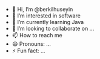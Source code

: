 - 👋 Hi, I’m @berkilhuseyin
- 👀 I’m interested in software
- 🌱 I’m currently learning Java
- 💞️ I’m looking to collaborate on ...
- 📫 How to reach me 
- 😄 Pronouns: ...
- ⚡ Fun fact: ...

<!---
berkilhuseyin/berkilhuseyin is a ✨ special ✨ repository because its `README.md` (this file) appears on your GitHub profile.
You can click the Preview link to take a look at your changes.
--->
